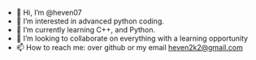 - 👋 Hi, I’m @heven07
- 👀 I’m interested in advanced python coding.
- 🌱 I’m currently learning C++, and Python.
- 💞️ I’m looking to collaborate on everything with a learning opportunity
- 📫 How to reach me: over github or my email heven2k2@gmail.com

<!---
heven07/heven07 is a ✨ special ✨ repository because its `README.md` (this file) appears on your GitHub profile.
You can click the Preview link to take a look at your changes.
--->
